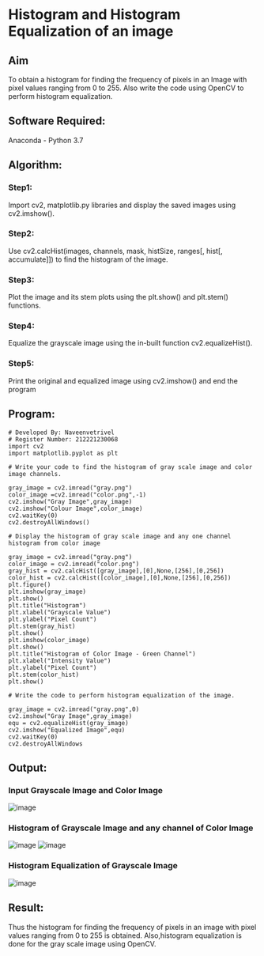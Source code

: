 # Histogram and Histogram Equalization of an image
## Aim
To obtain a histogram for finding the frequency of pixels in an Image with pixel values ranging from 0 to 255. Also write the code using OpenCV to perform histogram equalization.

## Software Required:
Anaconda - Python 3.7

## Algorithm:
### Step1:
Import cv2, matplotlib.py libraries and display the saved images using cv2.imshow().

### Step2:
Use cv2.calcHist(images, channels, mask, histSize, ranges[, hist[, accumulate]]) to find the histogram of the image.

### Step3:
Plot the image and its stem plots using the plt.show() and plt.stem() functions.

### Step4:
Equalize the grayscale image using the in-built function cv2.equalizeHist().

### Step5:
Print the original and equalized image using cv2.imshow() and end the program

## Program:
```
# Developed By: Naveenvetrivel
# Register Number: 212221230068
import cv2
import matplotlib.pyplot as plt

# Write your code to find the histogram of gray scale image and color image channels.

gray_image = cv2.imread("gray.png")
color_image =cv2.imread("color.png",-1)
cv2.imshow("Gray Image",gray_image)
cv2.imshow("Colour Image",color_image)
cv2.waitKey(0)
cv2.destroyAllWindows()

# Display the histogram of gray scale image and any one channel histogram from color image

gray_image = cv2.imread("gray.png")
color_image = cv2.imread("color.png")
gray_hist = cv2.calcHist([gray_image],[0],None,[256],[0,256])
color_hist = cv2.calcHist([color_image],[0],None,[256],[0,256])
plt.figure()
plt.imshow(gray_image)
plt.show()
plt.title("Histogram")
plt.xlabel("Grayscale Value")
plt.ylabel("Pixel Count")
plt.stem(gray_hist)
plt.show()
plt.imshow(color_image)
plt.show()
plt.title("Histogram of Color Image - Green Channel")
plt.xlabel("Intensity Value")
plt.ylabel("Pixel Count")
plt.stem(color_hist)
plt.show()

# Write the code to perform histogram equalization of the image. 

gray_image = cv2.imread("gray.png",0)
cv2.imshow("Gray Image",gray_image)
equ = cv2.equalizeHist(gray_image)
cv2.imshow("Equalized Image",equ)
cv2.waitKey(0)
cv2.destroyAllWindows
```
## Output:
### Input Grayscale Image and Color Image

![image](https://user-images.githubusercontent.com/94165322/232117227-f3ef7081-808e-4764-bf34-8a729d06dceb.png)

### Histogram of Grayscale Image and any channel of Color Image

![image](https://user-images.githubusercontent.com/94165322/232117278-a6477741-775d-4155-9757-b1e89fecb575.png)
![image](https://user-images.githubusercontent.com/94165322/232117339-bf8f2128-7890-4f9a-8564-3bf0e1cbd00c.png)

### Histogram Equalization of Grayscale Image

![image](https://user-images.githubusercontent.com/94165322/232117371-3903cd5c-2265-4c2e-b1cd-8cee27c37085.png)

## Result: 
Thus the histogram for finding the frequency of pixels in an image with pixel values ranging from 0 to 255 is obtained. Also,histogram equalization is done for the gray scale image using OpenCV.
